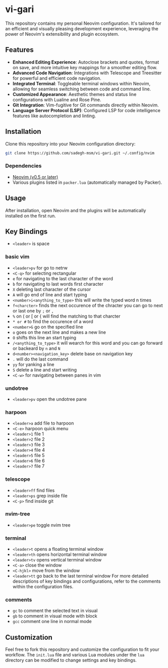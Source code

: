 # vi-gari
This repository contains my personal Neovim configuration. It's tailored for an efficient and visually pleasing development experience, leveraging the power of Neovim's extensibility and plugin ecosystem.

## Features

- **Enhanced Editing Experience**: Autoclose brackets and quotes, format on save, and more intuitive key mappings for a smoother editing flow.
- **Advanced Code Navigation**: Integrations with Telescope and Treesitter for powerful and efficient code navigation.
- **Integrated Terminal**: Toggleable terminal windows within Neovim, allowing for seamless switching between code and command line.
- **Customized Appearance**: Aesthetic themes and status line configurations with Lualine and Rose Pine.
- **Git Integration**: Vim-fugitive for Git commands directly within Neovim.
- **Language Server Protocol (LSP)**: Configured LSP for code intelligence features like autocompletion and linting.

## Installation

Clone this repository into your Neovim configuration directory:

```bash
git clone https://github.com/sadegh-msm/vi-gari.git ~/.config/nvim
```

### Dependencies

- [Neovim (v0.5 or later)](https://github.com/neovim/neovim)
- Various plugins listed in `packer.lua` (automatically managed by Packer).

## Usage

After installation, open Neovim and the plugins will be automatically installed on the first run.

## Key Bindings
- `<leader>` is space  

### basic vim
- `<leader>pv` for go to netrw
- `<C-q>` for selecting rectangular
- `e` for navigating to the last character of the word
- `b` for navigating to last words first character
- `X` deleting last character of the cursor
- `A` will go end of line and start typing
- `<number>i<anything_to_type>` this will write the typed word n times
- `f<charcter>` finds the next occurence of the chracter you can go to next or last one by `;` or `,`
- `%` on ( or [ or { will find the matching to that charcter
- `* or #` to find the occurence of a word
- `<number>G` go on the specified line
- `o` goes on the next line and makes a new line
- `O` shifts this line an start typing
- `/<anything_to_type>` it will wearch for this word and you can go forward or backeard by `n` and `N`
- `d<number><navigation_key>` delete base on navigation key
- `.` will do the last command
- `yy` for yanking a line
- `S` delete a line and start writing
- `<C-w>` for navigating between panes in vim

### undotree
- `<leader>pv` open the undotree pane

### harpoon
- `<leader>a` add file to harpoon  
- `<C-e>` harpoon quick menu  
- `<leader>1` file 1  
- `<leader>2` file 2  
- `<leader>3` file 3  
- `<leader>4` file 4  
- `<leader>5` file 5  
- `<leader>6` file 6  
- `<leader>7` file 7  

### telescope
- `<leader>ff` find files  
- `<leader>ps` grep inside file  
- `<C-p>` find inside git  

### nvim-tree
- `<leader>pe` toggle nvim tree

### terminal
- `<leader>t` opens a floating terminal window
- `<leader>th` opens horizontal terminal window
- `<leader>tv` opens vertical terminal window
- `<C-a>` close the window
- `<C-hjkl>` move from the window
- `<leader>tt` go back to the last terminal window For more detailed descriptions of key bindings and configurations, refer to the comments within the configuration files.

### comments
- `gc` to comment the selected text in visual 
- `gb` to comment in visual mode with block
- `gcc` comment one line in normal mode

## Customization

Feel free to fork this repository and customize the configuration to fit your workflow. The `init.lua` file and various Lua modules under the `lua` directory can be modified to change settings and key bindings.

